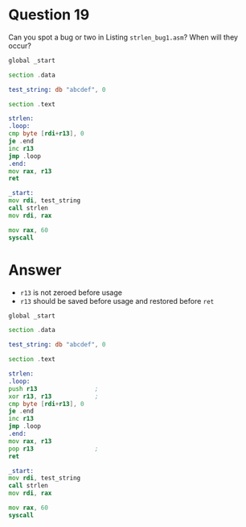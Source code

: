 
# Question 19


Can you spot a bug or two in Listing `strlen_bug1.asm`?
When will they occur?

```asm
global _start

section .data

test_string: db "abcdef", 0

section .text

strlen:                       
.loop:                        
cmp byte [rdi+r13], 0     
je .end                   
inc r13                   
jmp .loop
.end:
mov rax, r13
ret                       

_start:
mov rdi, test_string
call strlen
mov rdi, rax

mov rax, 60
syscall
```



# Answer




* `r13` is not zeroed before usage
* `r13` should be saved before usage and restored before `ret`

```asm
global _start

section .data

test_string: db "abcdef", 0

section .text

strlen:                       
.loop:                        
push r13                ;
xor r13, r13            ;
cmp byte [rdi+r13], 0     
je .end                   
inc r13                   
jmp .loop
.end:
mov rax, r13
pop r13                 ;
ret                       

_start:
mov rdi, test_string
call strlen
mov rdi, rax

mov rax, 60
syscall 
```




       